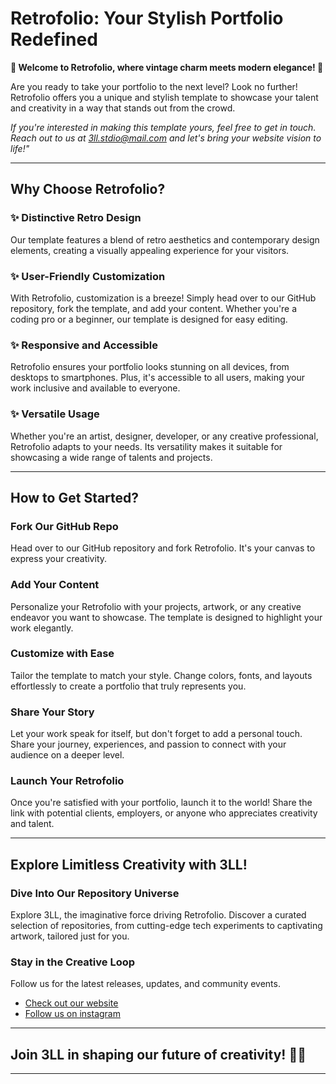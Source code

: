 # Retrofolio: Your Stylish Portfolio Redefined

**🎉 Welcome to Retrofolio, where vintage charm meets modern elegance! 🎉**

Are you ready to take your portfolio to the next level? Look no further! Retrofolio offers you a unique and stylish template to showcase your talent and creativity in a way that stands out from the crowd.

_If you're interested in making this template yours, feel free to get in touch. Reach out to us at [3ll.stdio@mail.com](mailto:3ll.stdio@mail.com) and let's bring your website vision to life!"_

---

## Why Choose Retrofolio?

### ✨ Distinctive Retro Design

Our template features a blend of retro aesthetics and contemporary design elements, creating a visually appealing experience for your visitors.

### ✨ User-Friendly Customization

With Retrofolio, customization is a breeze! Simply head over to our GitHub repository, fork the template, and add your content. Whether you're a coding pro or a beginner, our template is designed for easy editing.

### ✨ Responsive and Accessible

Retrofolio ensures your portfolio looks stunning on all devices, from desktops to smartphones. Plus, it's accessible to all users, making your work inclusive and available to everyone.

### ✨ Versatile Usage

Whether you're an artist, designer, developer, or any creative professional, Retrofolio adapts to your needs. Its versatility makes it suitable for showcasing a wide range of talents and projects.

---

## How to Get Started?

### Fork Our GitHub Repo

Head over to our GitHub repository and fork Retrofolio. It's your canvas to express your creativity.

### Add Your Content

Personalize your Retrofolio with your projects, artwork, or any creative endeavor you want to showcase. The template is designed to highlight your work elegantly.

### Customize with Ease

Tailor the template to match your style. Change colors, fonts, and layouts effortlessly to create a portfolio that truly represents you.

### Share Your Story

Let your work speak for itself, but don't forget to add a personal touch. Share your journey, experiences, and passion to connect with your audience on a deeper level.

### Launch Your Retrofolio

Once you're satisfied with your portfolio, launch it to the world! Share the link with potential clients, employers, or anyone who appreciates creativity and talent.

---

## Explore Limitless Creativity with 3LL!

### Dive Into Our Repository Universe

Explore 3LL, the imaginative force driving Retrofolio. Discover a curated selection of repositories, from cutting-edge tech experiments to captivating artwork, tailored just for you.

### Stay in the Creative Loop

Follow us for the latest releases, updates, and community events.

- [Check out our website](https://3ll.gr)
- [Follow us on instagram](https://instagram.com/3ll.stdio)

---

## Join 3LL in shaping our future of creativity! 🌟🚀

---
